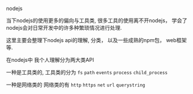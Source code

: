 nodejs

当下nodejs的使用更多的偏向与工具类, 很多工具的使用离不开nodejs， 学会了nodejs会对日常开发中的许多种繁琐情况进行处理.

这里主要会整理下nodejs api的理解, 分类， 以及一些成熟的npm包， web框架等.

在nodejs中 我个人理解分为两大类API

一种是工具类的, 工具类的分为 `fs` `path` `events` `process` `child_process`

一种是网络类的 网络类的有 `http` `https` `net` `url` `querystring`
